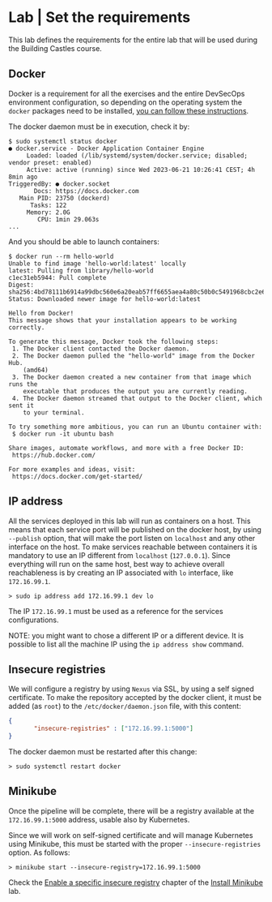 # Lab | Set the requirements

This lab defines the requirements for the entire lab that will be used during
the Building Castles course.

## Docker

Docker is a requirement for all the exercises and the entire DevSecOps
environment configuration, so depending on the operating system the `docker`
packages need to be installed, [you can follow these instructions](../Common/Containers-Install-Docker.md).

The docker daemon must be in execution, check it by:

```console
$ sudo systemctl status docker
● docker.service - Docker Application Container Engine
     Loaded: loaded (/lib/systemd/system/docker.service; disabled; vendor preset: enabled)
     Active: active (running) since Wed 2023-06-21 10:26:41 CEST; 4h 8min ago
TriggeredBy: ● docker.socket
       Docs: https://docs.docker.com
   Main PID: 23750 (dockerd)
      Tasks: 122
     Memory: 2.0G
        CPU: 1min 29.063s
...
```

And you should be able to launch containers:

```console
$ docker run --rm hello-world
Unable to find image 'hello-world:latest' locally
latest: Pulling from library/hello-world
c1ec31eb5944: Pull complete
Digest: sha256:4bd78111b6914a99dbc560e6a20eab57ff6655aea4a80c50b0c5491968cbc2e6
Status: Downloaded newer image for hello-world:latest

Hello from Docker!
This message shows that your installation appears to be working correctly.

To generate this message, Docker took the following steps:
 1. The Docker client contacted the Docker daemon.
 2. The Docker daemon pulled the "hello-world" image from the Docker Hub.
    (amd64)
 3. The Docker daemon created a new container from that image which runs the
    executable that produces the output you are currently reading.
 4. The Docker daemon streamed that output to the Docker client, which sent it
    to your terminal.

To try something more ambitious, you can run an Ubuntu container with:
 $ docker run -it ubuntu bash

Share images, automate workflows, and more with a free Docker ID:
 https://hub.docker.com/

For more examples and ideas, visit:
 https://docs.docker.com/get-started/
```

## IP address

All the services deployed in this lab will run as containers on a host.
This means that each service port will be published on the docker host, by
using `--publish` option, that will make the port listen on `localhost` and
any other interface on the host.
To make services reachable between containers it is mandatory to use an IP
different from `localhost` (`127.0.0.1`).
Since everything will run on the same host, best way to achieve overall
reachableness is by creating an IP associated with `lo` interface, like
`172.16.99.1`.

```console
> sudo ip address add 172.16.99.1 dev lo
```

The IP `172.16.99.1` must be used as a reference for the services
configurations.

NOTE: you might want to chose a different IP or a different device. It is
possible to list all the machine IP using the `ip address show` command.

## Insecure registries

We will configure a registry by using `Nexus` via SSL, by using a self signed
certificate. To make the repository accepted by the docker client, it must be
added (as `root`) to the `/etc/docker/daemon.json` file, with this content:

```json
{
       "insecure-registries" : ["172.16.99.1:5000"]
}
```

The docker daemon must be restarted after this change:

```console
> sudo systemctl restart docker
```

## Minikube

Once the pipeline will be complete, there will be a registry available at the
`172.16.99.1:5000` address, usable also by Kubernetes.

Since we will work on self-signed certificate and will manage Kubernetes
using Minikube, this must be started with the proper `--insecure-registries`
option.
As follows:

```console
> minikube start --insecure-registry=172.16.99.1:5000
```

Check the [Enable a specific insecure registry](https://gitlab.com/kiratech/labs/-/blob/gitlab-workshop/Common/Kubernetes-Install-Minikube.md#enable-a-specific-insecure-registry)
chapter of the [Install Minikube](https://gitlab.com/kiratech/labs/-/blob/gitlab-workshop/Common/Kubernetes-Install-Minikube.md) lab.
